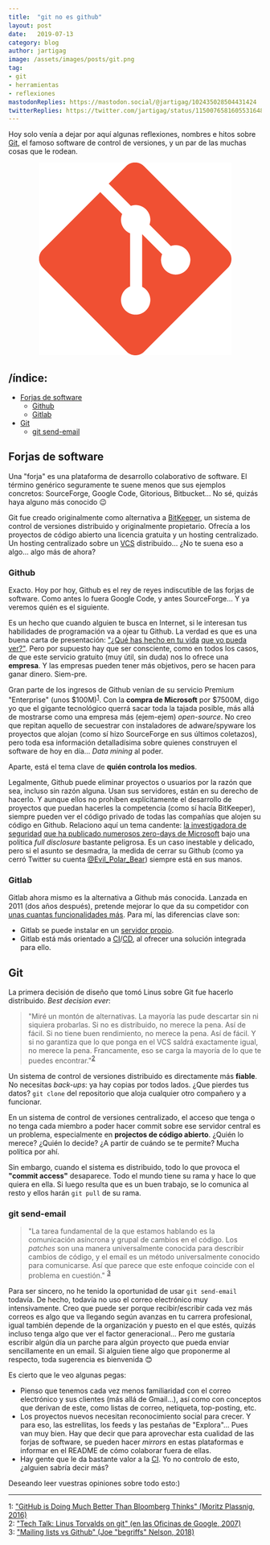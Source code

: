 ```yaml
---
title:  "git no es github"
layout: post
date:   2019-07-13
category: blog
author: jartigag
image: /assets/images/posts/git.png
tag:
- git
- herramientas
- reflexiones
mastodonReplies: https://mastodon.social/@jartigag/102435028504431424
twitterReplies: https://twitter.com/jartigag/status/1150076581605531648
---
```


Hoy solo venía a dejar por aquí algunas reflexiones, nombres e hitos sobre [Git](https://git-scm.com/book/en/v2), el famoso software de control de versiones, y un par de las muchas cosas que le rodean.

<p align="center">
<img src="assets/images/posts/git.png">
</p>

## /índice:

- [Forjas de software](#forjas-de-software)
	- [Github](#github)
    - [Gitlab](#gitlab)
- [Git](#git)
	- [git send-email](#git-send-email)

## Forjas de software

Una "forja" es una plataforma de desarrollo colaborativo de software. El término genérico seguramente te suene menos que sus ejemplos concretos: SourceForge, Google Code, Gitorious, Bitbucket... No sé, quizás haya alguno más conocido 😉

Git fue creado originalmente como alternativa a [BitKeeper](https://en.wikipedia.org/wiki/BitKeeper), un sistema de control de versiones distribuido y originalmente propietario. Ofrecía a los proyectos de código abierto una licencia gratuita y un hosting centralizado. Un hosting centralizado sobre un [VCS](https://en.wikipedia.org/wiki/Version_control_system) distribuido... ¿No te suena eso a algo... algo más de ahora?

### Github

Exacto. Hoy por hoy, Github es el rey de reyes indiscutible de las forjas de software. Como antes lo fuera Google Code, y antes SourceForge... Y ya veremos quién es el siguiente.

Es un hecho que cuando alguien te busca en Internet, si le interesan tus habilidades de programación va a ojear tu Github. La verdad es que es una buena carta de presentación: ["¿Qué has hecho en tu vida](https://www.elladodelmal.com/2015/08/ponte-trabajar-desde-ya-si-no-tienes.html) [que yo pueda ver?"](https://www.elladodelmal.com/2014/05/suspende-como-un-ingeniero-o-atente-las.html). Pero por supuesto hay que ser consciente, como en todos los casos, de que este servicio gratuito (muy útil, sin duda) nos lo ofrece una **empresa**. Y las empresas pueden tener más objetivos, pero se hacen para ganar dinero. Siem-pre.

Gran parte de los ingresos de Github venían de su servicio Premium "Enterprise" (unos $100M)<sup>[1](#github-is-doing-much-better-than-bloomberg-thinks)</sup>. Con la **compra de Microsoft** por $7500M, digo yo que el gigante tecnológico querrá sacar toda la tajada posible, más allá de mostrarse como una empresa más (ejem-ejem) *open-source*. No creo que repitan aquello de secuestrar con instaladores de adware/spyware los proyectos que alojan (como sí hizo SourceForge en sus últimos coletazos), pero toda esa información detalladísima sobre quienes construyen el software de hoy en día... *Data mining* al poder.

Aparte, está el tema clave de **quién controla los medios**.

Legalmente, Github puede eliminar proyectos o usuarios por la razón que sea, incluso sin razón alguna. Usan sus servidores, están en su derecho de hacerlo. Y aunque ellos no prohíben explícitamente el desarrollo de proyectos que puedan hacerles la competencia (como sí hacía BitKeeper), siempre pueden ver el código privado de todas las compañías que alojen su código en Github. Relaciono aquí un tema candente: [la investigadora de seguridad](https://github.com/SandboxEscaper) [que ha publicado numerosos zero-days de Microsoft](https://sandboxescaper.blogspot.com/p/disclosures_8.html) bajo una política *full disclosure* bastante peligrosa. Es un caso inestable y delicado, pero si el asunto se desmadra, la medida de cerrar su Github (como ya cerró Twitter su cuenta [@Evil_Polar_Bear](https://twitter.com/Evil_Polar_Bear)) siempre está en sus manos.

### Gitlab

Gitlab ahora mismo es la alternativa a Github más conocida. Lanzada en 2011 (dos años después), pretende mejorar lo que da su competidor con [unas cuantas funcionalidades más](https://about.gitlab.com/devops-tools/github-vs-gitlab.html). Para mí, las diferencias clave son:
- Gitlab se puede instalar en un [servidor propio](https://about.gitlab.com/install/).  
- Gitlab está más orientado a [CI](https://en.wikipedia.org/wiki/Continuous_integration)/[CD](https://en.wikipedia.org/wiki/Continuous_delivery), al ofrecer una solución integrada para ello.

## Git

La primera decisión de diseño que tomó Linus sobre Git fue hacerlo distribuido. *Best decision ever*:

> "Miré un montón de alternativas. La mayoría las pude descartar sin ni siquiera probarlas. Si no es distribuido, no merece la pena. Así de fácil. Si no tiene buen rendimiento, no merece la pena. Así de fácil. Y si no garantiza que lo que ponga en el VCS saldrá exactamente igual, no merece la pena. Francamente, eso se carga la mayoría de lo que te puedes encontrar."<sup>[2](#linus-on-git)</sup>

Un sistema de control de versiones distribuido es directamente más **fiable**. No necesitas *back-ups*: ya hay copias por todos lados. ¿Que pierdes tus datos? `git clone` del repositorio que aloja cualquier otro compañero y a funcionar. 

En un sistema de control de versiones centralizado, el acceso que tenga o no tenga cada miembro a poder hacer commit sobre ese servidor central es un problema, especialmente en **projectos de código abierto**. ¿Quién lo merece? ¿Quién lo decide? ¿A partir de cuándo se te permite? Mucha política por ahí.

Sin embargo, cuando el sistema es distribuido, todo lo que provoca el **"commit access"** desaparece. Todo el mundo tiene su rama y hace lo que quiera en ella. Si luego resulta que es un buen trabajo, se lo comunica al resto y ellos harán `git pull` de su rama.

### git send-email

> "La tarea fundamental de la que estamos hablando es la comunicación asíncrona y grupal de cambios en el código. Los *patches* son una manera universalmente conocida para describir cambios de código, y el email es un método universalmente conocido para comunicarse. Así que parece que este enfoque coincide con el problema en cuestión." <sup>[3](#mailing-lists-vs-github)</sup>

Para ser sincero, no he tenido la oportunidad de usar `git send-email` todavía. De hecho, todavía no uso el correo electrónico muy intensivamente. Creo que puede ser porque recibir/escribir cada vez más correos es algo que va llegando según avanzas en tu carrera profesional, igual también depende de la organización y puesto en el que estés, quizás incluso tenga algo que ver el factor generacional... Pero me gustaría escribir algún día un parche para algún proyecto que pueda enviar sencillamente en un email. Si alguien tiene algo que proponerme al respecto, toda sugerencia es bienvenida 😊

Es cierto que le veo algunas pegas:  
- Pienso que tenemos cada vez menos familiaridad con el correo electrónico y sus clientes (más allá de Gmail...), así como con conceptos que derivan de este, como listas de correo, netiqueta, top-posting, etc.  
- Los proyectos nuevos necesitan reconocimiento social para crecer. Y para eso, las estrellitas, los feeds y las pestañas de "Explora"... Pues van muy bien. Hay que decir que para aprovechar esta cualidad de las forjas de software, se pueden hacer *mirrors* en estas plataformas e informar en el README de cómo colaborar fuera de ellas.   
- Hay gente que le da bastante valor a la [CI](https://es.wikipedia.org/wiki/Integraci%C3%B3n_continua). Yo no controlo de esto, ¿alguien sabría decir más?  

Deseando leer vuestras opiniones sobre todo esto:)

---

<a name="github-is-doing-much-better-than-bloomberg-thinks">1</a>: ["GitHub is Doing Much Better Than Bloomberg Thinks" (Moritz Plassnig, 2016)](https://medium.com/@moritzplassnig/github-is-doing-much-better-than-bloomberg-thinks-here-is-why-a4580b249044)  
<a name="linus-on-git">2</a>: ["Tech Talk: Linus Torvalds on git" (en las Oficinas de Google, 2007)](https://youtu.be/4XpnKHJAok8?t=625)  
<a name="mailing-list-vs-github">3</a>: ["Mailing lists vs Github" (Joe "begriffs" Nelson, 2018)](https://begriffs.com/posts/2018-06-05-mailing-list-vs-github.html)  
